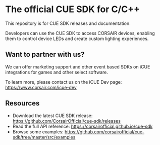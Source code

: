 # The official CUE SDK for C/C++

This repository is for CUE SDK releases and documentation.

Developers can use the CUE SDK to access CORSAIR devices, enabling them to control device LEDs and create custom lighting experiences.

## Want to partner with us?

We can offer marketing support and other event based SDKs on iCUE integrations for games and other select software.

To learn more, please contact us on the iCUE Dev page: https://www.corsair.com/icue-dev

## Resources

- Download the latest CUE SDK release: https://github.com/CorsairOfficial/cue-sdk/releases
- Read the full API reference: https://corsairofficial.github.io/cue-sdk
- Browse some examples: https://github.com/corsairofficial/cue-sdk/tree/master/src/examples

